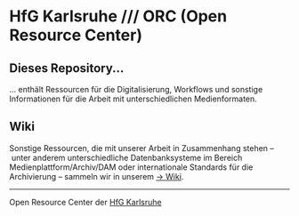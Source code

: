 # HfG Karlsruhe /// ORC (Open Resource Center)

## Dieses Repository...
... enthält Ressourcen für die Digitalisierung, Workflows und sonstige Informationen für die Arbeit mit unterschiedlichen Medienformaten.  

## Wiki

Sonstige Ressourcen, die mit unserer Arbeit in Zusammenhang stehen – unter anderem unterschiedliche Datenbanksysteme im Bereich Medienplattform/Archiv/DAM oder internationale Standards für die Archivierung – sammeln wir in unserem [&rarr; Wiki](https://github.com/orc-hfg/ressources/wiki).

---
Open Resource Center der [HfG Karlsruhe](https://www.hfg-karlsruhe.de/)
